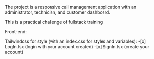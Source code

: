 The project is a responsive call management application with an administrator, technician, and customer dashboard.

This is a practical challenge of fullstack training.

Front-end:

Tailwindcss for style (with an index.css for styles and variables): -[x] LogIn.tsx (login with your account created) -[x] SignIn.tsx (create your account)
